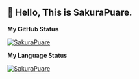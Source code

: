 ## 👋 Hello, This is SakuraPuare.

**My GitHub Status**

[![SakuraPuare](https://github-readme-stats.vercel.app/api?username=SakuraPuare&bg_color=30,e96443,904e95&title_color=66ccff&text_color=66ccff)](https://github.com/anuraghazra/github-readme-stats)

**My Language Status**

[![SakuraPuare](https://github-readme-stats.vercel.app/api/top-langs/?username=SakuraPuare&bg_color=30,e96443,904e95&title_color=66ccff&text_color=66ccff)](https://github.com/anuraghazra/github-readme-stats)
